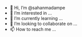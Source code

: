 - 👋 Hi, I’m @sahanmadampe
- 👀 I’m interested in ...
- 🌱 I’m currently learning ...
- 💞️ I’m looking to collaborate on ...
- 📫 How to reach me ...

<!---
sahanmadampe/sahanmadampe is a ✨ special ✨ repository because its `README.md` (this file) appears on your GitHub profile.
You can click the Preview link to take a look at your changes.
--->
